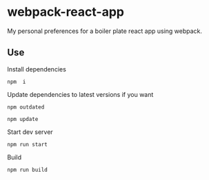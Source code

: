 # webpack-react-app
My personal preferences for a boiler plate react app using webpack.

## Use
Install dependencies
```
npm  i
```

Update dependencies to latest versions if you want
```
npm outdated
```
```
npm update
```

Start dev server
```
npm run start
```

Build
```
npm run build
```